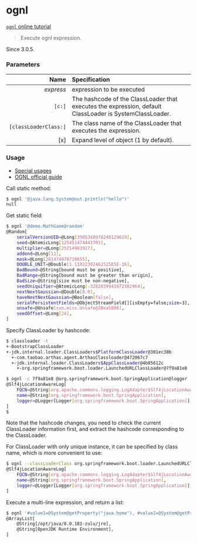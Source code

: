 ognl
===

[`ognl` online tutorial](https://arthas.aliyun.com/doc/arthas-tutorials?language=en&id=command-ognl)

> Execute ognl expression.

Since 3.0.5.

### Parameters

|Name|Specification|
|---:|:---|
|*express*|expression to be executed|
|`[c:]`| The hashcode of the ClassLoader that executes the expression, default ClassLoader is SystemClassLoader. |
|`[classLoaderClass:]`| The class name of the ClassLoader that executes the expression. |
|[x]|Expand level of object (1 by default).|


### Usage

* [Special usages](https://github.com/alibaba/arthas/issues/71)
* [OGNL official guide](https://commons.apache.org/proper/commons-ognl/language-guide.html)

Call static method:

```bash
$ ognl '@java.lang.System@out.println("hello")'
null
```

Get static field:

```bash
$ ognl '@demo.MathGame@random'
@Random[
    serialVersionUID=@Long[3905348978240129619],
    seed=@AtomicLong[125451474443703],
    multiplier=@Long[25214903917],
    addend=@Long[11],
    mask=@Long[281474976710655],
    DOUBLE_UNIT=@Double[1.1102230246251565E-16],
    BadBound=@String[bound must be positive],
    BadRange=@String[bound must be greater than origin],
    BadSize=@String[size must be non-negative],
    seedUniquifier=@AtomicLong[-3282039941672302964],
    nextNextGaussian=@Double[0.0],
    haveNextNextGaussian=@Boolean[false],
    serialPersistentFields=@ObjectStreamField[][isEmpty=false;size=3],
    unsafe=@Unsafe[sun.misc.Unsafe@28ea5898],
    seedOffset=@Long[24],
]
```


Specify ClassLoader by hashcode: 

```bash
$ classloader -t
+-BootstrapClassLoader                                                                                                                                                                          
+-jdk.internal.loader.ClassLoaders$PlatformClassLoader@301ec38b                                                                                                                                 
  +-com.taobao.arthas.agent.ArthasClassloader@472067c7                                                                                                                                          
  +-jdk.internal.loader.ClassLoaders$AppClassLoader@4b85612c                                                                                                                                    
    +-org.springframework.boot.loader.LaunchedURLClassLoader@7f9a81e8 

$ ognl -c 7f9a81e8 @org.springframework.boot.SpringApplication@logger
@Slf4jLocationAwareLog[
    FQCN=@String[org.apache.commons.logging.LogAdapter$Slf4jLocationAwareLog],
    name=@String[org.springframework.boot.SpringApplication],
    logger=@Logger[Logger[org.springframework.boot.SpringApplication]],
]
$ 
```
Note that the hashcode changes, you need to check the current ClassLoader information first, and extract the hashcode corresponding to the ClassLoader.

For ClassLoader with only unique instance, it can be specified by class name, which is more convenient to use:

```bash
$ ognl --classLoaderClass org.springframework.boot.loader.LaunchedURLClassLoader  @org.springframework.boot.SpringApplication@logger
@Slf4jLocationAwareLog[
    FQCN=@String[org.apache.commons.logging.LogAdapter$Slf4jLocationAwareLog],
    name=@String[org.springframework.boot.SpringApplication],
    logger=@Logger[Logger[org.springframework.boot.SpringApplication]],
]
```

Execute a multi-line expression, and return a list:

```bash
$ ognl '#value1=@System@getProperty("java.home"), #value2=@System@getProperty("java.runtime.name"), {#value1, #value2}'
@ArrayList[
    @String[/opt/java/8.0.181-zulu/jre],
    @String[OpenJDK Runtime Environment],
]
```